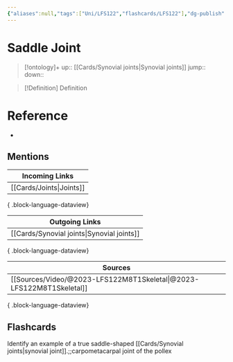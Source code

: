 ```yaml
---
{"aliases":null,"tags":["Uni/LFS122","flashcards/LFS122"],"dg-publish":true,"permalink":"/cards/saddle-joint/","dgPassFrontmatter":true}
---
```


# Saddle Joint

> [!ontology]+
> up:: [[Cards/Synovial joints\|Synovial joints]]
> jump:: 
> down:: 

> [!Definition] Definition
> 

# Reference
- 

## Mentions
| Incoming Links              |
| --------------------------- |
| [[Cards/Joints\|Joints]] |

{ .block-language-dataview}

| Outgoing Links                                |
| --------------------------------------------- |
| [[Cards/Synovial joints\|Synovial joints]] |

{ .block-language-dataview}

| Sources                                                                 |
| ----------------------------------------------------------------------- |
| [[Sources/Video/@2023-LFS122M8T1Skeletal\|@2023-LFS122M8T1Skeletal]] |

{ .block-language-dataview}

## Flashcards 
Identify an example of a true saddle-shaped [[Cards/Synovial joints\|synovial joint]].;;carpometacarpal joint of the pollex